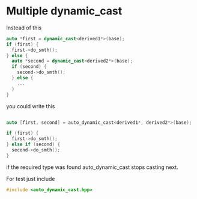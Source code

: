 # Multiple dynamic_cast

Instead of this

```c++
auto *first = dynamic_cast<derived1*>(base);
if (first) {
  first->do_smth();
} else {
  auto *second = dynamic_cast<derived2*>(base);
  if (second) {
    second->do_smth();
  } else {
    ...
  }
}
```

you could write this

```c++

auto [first, second] = auto_dynamic_cast<derived1*, derived2*>(base);

if (first) {
  first->do_smth();
} else if (second) {
  second->do_smth();
}
```

if the required type was found auto_dynamic_cast stops casting next.

For test just include

```c++
#include <auto_dynamic_cast.hpp>
```
